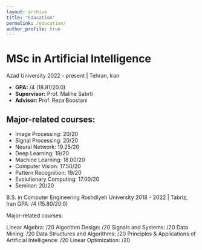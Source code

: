 ```yaml
---
layout: archive
title: "Education"
permalink: /education/
author_profile: true
---
```



# MSc in Artificial Intelligence
  Azad University
  2022 - present | Tehran, Iran
- **GPA:** /4 (18.81/20.0)
- **Supervisor:** Prof. Malihe Sabrti
- **Advisor:** Prof. Reza Boostani


## Major-related courses:

- Image Processing: 20/20
- Signal Processing: 20/20
- Neural Network: 19.25/20
- Deep Learning: 19/20
- Machine Learning: 18.00/20
- Computer Vision: 17.50/20
- Pattern Recognition: 19/20
- Evolutionary Computing: 17.00/20
- Seminar: 20/20

B.S. in Computer Engineering
Roshdiyeh University
2018 - 2022 | Tabriz, Iran
GPA: /4 (15.80/20.0)

Major-related courses:

Linear Algebra: /20
Algorithm Design: /20
Signals and Systems: /20
Data Mining: /20
Data Structures and Algorithms: /20
Principles & Applications of Artificial Intelligence: /20
Linear Optimization: /20

